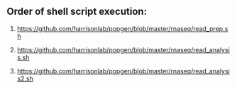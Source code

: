 ## Order of shell script execution:

1. https://github.com/harrisonlab/popgen/blob/master/rnaseq/read_prep.sh

2. https://github.com/harrisonlab/popgen/blob/master/rnaseq/read_analysis.sh

3. https://github.com/harrisonlab/popgen/blob/master/rnaseq/read_analysis2.sh

